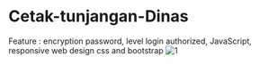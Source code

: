 # Cetak-tunjangan-Dinas
Feature : encryption password, level login authorized, JavaScript, responsive web design css and bootstrap
![1](https://github.com/Gogon13/Cetak-tunjangan-Dinas/assets/97716464/b60fd307-79be-49e7-b3de-9bd711708431)
